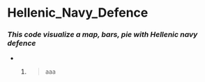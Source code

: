 # Hellenic_Navy_Defence
### **_This code visualize a map, bars, pie with Hellenic navy defence_**

* 1. > aaa 
